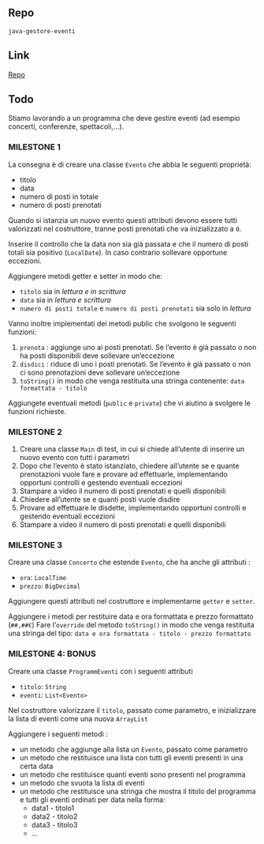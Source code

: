 ## Repo
`java-gestore-eventi`

## Link
[Repo](https://github.com/Guybrush3791/exp-java-4-java-gestore-eventi)

## Todo
Stiamo lavorando a un programma che deve gestire eventi (ad esempio concerti, conferenze, spettacoli,...).

### MILESTONE 1
La consegna è di creare una classe `Evento` che abbia le seguenti proprietà:
- titolo
- data
- numero di posti in totale
- numero di posti prenotati

Quando si istanzia un nuovo evento questi attributi devono essere tutti valorizzati nel costruttore, tranne posti prenotati che va inizializzato a `0`.

Inserire il controllo che la data non sia già passata e che il numero di posti totali sia positivo (`LocalDate`). In caso contrario sollevare opportune eccezioni.

Aggiungere metodi getter e setter in modo che:
- `titolo` sia in *lettura e in scrittura*
- `data` sia in *lettura e scrittura*
- `numero di posti totale` e `numero di posti prenotati` sia solo in *lettura*

Vanno inoltre implementati dei metodi public che svolgono le seguenti funzioni:
1. `prenota` : aggiunge uno ai posti prenotati. Se l’evento è già passato o non ha posti disponibili deve sollevare un’eccezione
2. `disdici` : riduce di uno i posti prenotati. Se l’evento è già passato o non ci sono prenotazioni deve sollevare un’eccezione
3. `toString()` in modo che venga restituita una stringa contenente: `data formattata - titolo`

Aggiungete eventuali metodi (`public` e `private`) che vi aiutino a svolgere le funzioni richieste.

### MILESTONE 2
1. Creare una classe `Main` di test, in cui si chiede all’utente di inserire un nuovo evento con tutti i parametri
2. Dopo che l’evento è stato istanziato, chiedere all’utente se e quante prenotazioni vuole fare e provare ad effettuarle, implementando opportuni controlli e gestendo eventuali eccezioni
3. Stampare a video il numero di posti prenotati e quelli disponibili
4. Chiedere all’utente se e quanti posti vuole disdire
5. Provare ad effettuare le disdette, implementando opportuni controlli e gestendo eventuali eccezioni
6. Stampare a video il numero di posti prenotati e quelli disponibili

### MILESTONE 3
Creare una classe `Concerto` che estende `Evento`, che ha anche gli attributi :
- `ora`: `LocalTime`
- `prezzo`: `BigDecimal`

Aggiungere questi attributi nel costruttore e implementarne `getter` e `setter`.

Aggiungere i metodi per restituire data e ora formattata e prezzo formattato (`##,##€`)
Fare l’`override` del metodo `toString()` in modo che venga restituita una stringa del tipo:
`data e ora formattata - titolo - prezzo formattato`

### MILESTONE 4: BONUS
Creare una classe `ProgrammEventi` con i seguenti attributi
- `titolo`: `String`
- `eventi`: `List<Evento>`

Nel costruttore valorizzare il `titolo`, passato come parametro, e inizializzare la lista di eventi come una nuova `ArrayList`

Aggiungere i seguenti metodi :
- un metodo che aggiunge alla lista un `Evento`, passato come parametro
- un metodo che restituisce una lista con tutti gli eventi presenti in una certa data
- un metodo che restituisce quanti eventi sono presenti nel programma
- un metodo che svuota la lista di eventi
- un metodo che restituisce una stringa che mostra il titolo del programma e tutti gli eventi ordinati per data nella forma:
	- data1 - titolo1
	- data2 - titolo2
	- data3 - titolo3
	- …